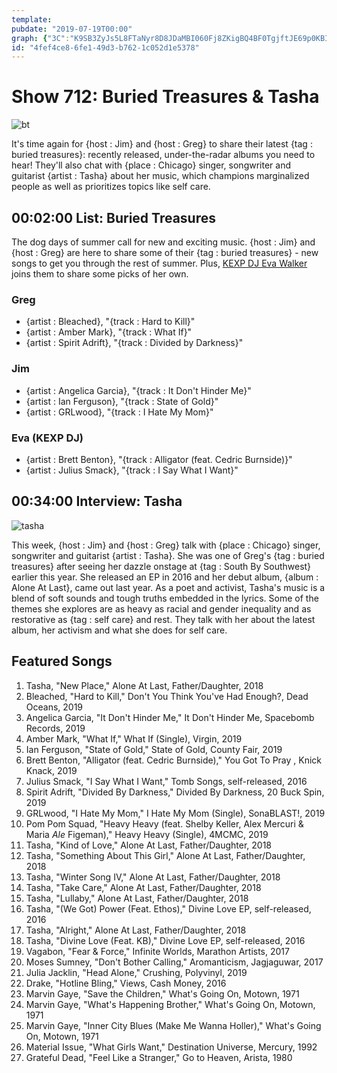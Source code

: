 ```yaml
---
template: 
pubdate: "2019-07-19T00:00"
graph: {"3C":"K9SB3ZyJs5L8FTaNyr8D8JDaMBI060Fj8ZKigBQ4BF0TgjftJE69p0KBI737KrEUEdKaW4BKq7yVhGfD","1KO":"qERS7twvQRtwvQRyNTyUBAiUAtwvQRYVRYetwvQR"}
id: "4fef4ce8-6fe1-49d3-b762-1c052d1e5378"
---
```






# Show 712: Buried Treasures & Tasha

![bt](https://static.soundopinions.org/images/2019/buriedtreasures.jpg)

It's time again for {host : Jim} and {host : Greg} to share their latest {tag : buried treasures}: recently released, under-the-radar albums you need to hear! They'll also chat with {place : Chicago} singer, songwriter and guitarist {artist : Tasha} about her music, which champions marginalized people as well as prioritizes topics like self care.



## 00:02:00 List: Buried Treasures

The dog days of summer call for new and exciting music. {host : Jim} and {host : Greg} are here to share some of their {tag : buried treasures} - new songs to get you through the rest of summer. Plus, [KEXP DJ Eva Walker](https://kexp.org/djs/eva/) joins them to share some picks of her own.


### Greg

- {artist : Bleached}, "{track : Hard to Kill}"
- {artist : Amber Mark}, "{track : What If}"
- {artist : Spirit Adrift}, "{track : Divided by Darkness}"


### Jim

- {artist : Angelica Garcia}, "{track : It Don't Hinder Me}"
- {artist : Ian Ferguson}, "{track : State of Gold}"
- {artist : GRLwood}, "{track : I Hate My Mom}"


### Eva (KEXP DJ)

- {artist : Brett Benton}, "{track : Alligator (feat. Cedric Burnside)}"
- {artist : Julius Smack}, "{track : I Say What I Want}"



## 00:34:00 Interview: Tasha

![tasha](https://static.soundopinions.org/assets/712/1KO0.png)

This week, {host : Jim} and {host : Greg} talk with {place : Chicago} singer, songwriter and guitarist {artist : Tasha}. She was one of Greg's {tag : buried treasures} after seeing her dazzle onstage at {tag : South By Southwest} earlier this year. She released an EP in 2016 and her debut album, {album : Alone At Last}, came out last year. As a poet and activist, Tasha's music is a blend of soft sounds and tough truths embedded in the lyrics. Some of the themes she explores are as heavy as racial and gender inequality and as restorative as {tag : self care} and rest. They talk with her about the latest album, her activism and what she does for self care.



## Featured Songs

1. Tasha, "New Place," Alone At Last, Father/Daughter, 2018
2. Bleached, "Hard to Kill," Don't You Think You've Had Enough?, Dead Oceans, 2019
3. Angelica Garcia, "It Don't Hinder Me," It Don't Hinder Me, Spacebomb Records, 2019
4. Amber Mark, "What If," What If (Single), Virgin, 2019
5. Ian Ferguson, "State of Gold," State of Gold, County Fair, 2019
6. Brett Benton, "Alligator (feat. Cedric Burnside)," You Got To Pray , Knick Knack, 2019
7. Julius Smack, "I Say What I Want," Tomb Songs, self-released, 2016
8. Spirit Adrift, "Divided By Darkness," Divided By Darkness, 20 Buck Spin, 2019
9. GRLwood, "I Hate My Mom," I Hate My Mom (Single), SonaBLAST!, 2019
10. Pom Pom Squad, "Heavy Heavy (feat. Shelby Keller, Alex Mercuri & Maria _Ale_ Figeman)," Heavy Heavy (Single), 4MCMC, 2019
11. Tasha, "Kind of Love," Alone At Last, Father/Daughter, 2018
12. Tasha, "Something About This Girl," Alone At Last, Father/Daughter, 2018
13. Tasha, "Winter Song IV," Alone At Last, Father/Daughter, 2018
14. Tasha, "Take Care," Alone At Last, Father/Daughter, 2018
15. Tasha, "Lullaby," Alone At Last, Father/Daughter, 2018
16. Tasha, "(We Got) Power (Feat. Ethos)," Divine Love EP, self-released, 2016
17. Tasha, "Alright," Alone At Last, Father/Daughter, 2018
18. Tasha, "Divine Love (Feat. KB)," Divine Love EP, self-released, 2016
19. Vagabon, "Fear & Force," Infinite Worlds, Marathon Artists, 2017
20. Moses Sumney, "Don't Bother Calling," Aromanticism, Jagjaguwar, 2017
21. Julia Jacklin, "Head Alone," Crushing, Polyvinyl, 2019
22. Drake, "Hotline Bling," Views, Cash Money, 2016
23. Marvin Gaye, "Save the Children," What's Going On, Motown, 1971
24. Marvin Gaye, "What's Happening Brother," What's Going On, Motown, 1971
25. Marvin Gaye, "Inner City Blues (Make Me Wanna Holler)," What's Going On, Motown, 1971
26. Material Issue, "What Girls Want," Destination Universe, Mercury, 1992
27. Grateful Dead, "Feel Like a Stranger," Go to Heaven, Arista, 1980